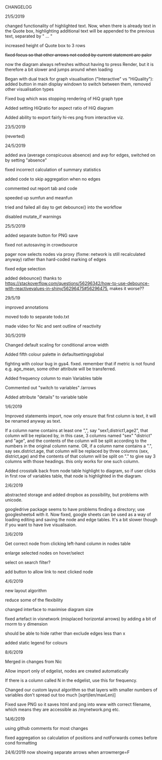 CHANGELOG

21/5/2019 

changed functionality of highlighted text. Now, when there is already text in the Quote box, highlighting additional text will be appended to the previous text, separated by " ... "

increased height of Quote box to 3 rows

~~fixed focus so that other arrows not coded by current statement are paler~~

now the diagram always refreshes without having to press Render, but it is therefore a bit slower and jumps around when loading

Began with dual track for graph visualisation ("Interactive" vs "HiQuality"):  added button in main display windown to switch between them, removed other visualisation types

Fixed bug which was stopping rendering of HiQ graph type

Added setting HiQratio for aspect ratio of HiQ diagram

Added ability to export fairly hi-res png from interactive viz.

23/5/2019

(reverted)

24/5/2019

added ava (average conspicuous absence) and avp for edges, switched on by setting "absence"

fixed incorrect calculation of summary statistics

added code to skip aggregation when no edges

commented out report tab and code

speeded up sumfun and meanfun

tried and failed all day to get debounce() into the workflow

disabled mutate_if warnings

25/5/2019

added separate button for PNG save

fixed not autosaving in crowdsource

pager now selects nodes via proxy (fixme: network is still recalculated anyway) rather than hard-coded marking of edges

fixed edge selection

added debounce() thanks to https://stackoverflow.com/questions/56296342/how-to-use-debounce-with-reactivevalues-in-shiny/56296475#56296475, makes it worse??

29/5/19

improved annotations

moved todo to separate todo.txt

made video for Nic and sent outline of reactivity

30/5/2019

Changed default scaling for conditional arrow width

Added fifth colour palette in defaultsettingsglobal

fighting with colour bug in gya4. fixed. remember that if metric is not found e.g. age_mean, some other attribute will be transferred.

Added frequency column to main Variables table 

Commented out "switch to variables" /arrows 

Added attribute "details" to variable table

1/6/2019

Improved statements import, now only ensure that first column is text, it will be renamed anyway as text. 

If a column name contains at least one ",", say "sex1,district1,age2", that column will be replaced by, in this case, 3 columns named "sex" "district" and "age", and the contents of the column will be split according to the numbers in the original column name. OR, if a column name contains a ".", say sex.district.age, that column will be replaced by three columns (sex, district,age) and the contents of that column will be split on "." to give say 3 columns with those headings. this only works for one such column.

Added crosstalk back from node table highlight to diagram, so if user clicks in first row of variables table, that node is highlighted in the diagram.

2/6/2019

abstracted storage and added dropbox as possibility, but problems with unicode.

googledrive package seems to have problems finding a directory; use googlesheets4 with it. Now fixed, google sheets can be used as a way of loading editing and saving the node and edge tables. It's a bit slower though if you want to have live visualisaion.

3/6/2019

Get correct node from clicking left-hand column in nodes table

enlarge selected nodes on hover/select

select on search filter?

add button to allow link to next clicked node

4/6/2019

new layout algorithm

reduce some of the flexibility

changed interface to maximise diagram size

fixed artefact in visnetwork (misplaced horizontal arrows) by adding a bit of rnorm to y dimension

should be able to hide rather than exclude edges less than x

added static legend for colours

8/6/2019

Merged in changes from Nic

Allow import only of edgelist, nodes are created automatically

If there is a column called N in the edgelist, use this for frequency.

Changed our custom layout algorithm so that layers with smaller numbers of variables don't spread out too much [sqrt(len/maxLen)]

Fixed save PNG so it saves html and png into www with correct filename, which means they are accessible as /mynetwork.png etc. 

14/6/2019

using github comments for most changes

fixed aggregation so calculation of positions and notForwards comes before cond formatting



24/6/2019 now showing separate arrows when arrowmerge=F

